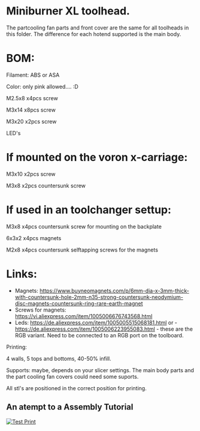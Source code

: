 # Miniburner XL toolhead.

The partcooling fan parts and front cover are the same for all toolheads in this folder. The difference for each hotend supported is the main body.

# BOM:

Filament: ABS or ASA

Color: only pink allowed.... :D

M2.5x8 x4pcs  screw

M3x14  x8pcs  screw

M3x20  x2pcs  screw

LED's

# If mounted on the voron x-carriage:

M3x10  x2pcs screw

M3x8   x2pcs countersunk screw

# If used in an toolchanger settup:


M3x8   x4pcs countersunk screw for mounting on the backplate

6x3x2  x4pcs magnets

M2x8   x4pcs countersunk selftapping screws for the magnets

# Links:

- Magnets:  https://www.buyneomagnets.com/p/6mm-dia-x-3mm-thick-with-countersunk-hole-2mm-n35-strong-countersunk-neodymium-disc-magnets-countersunk-ring-rare-earth-magnet
- Screws for magnets: https://vi.aliexpress.com/item/1005006676743568.html
- Leds:  https://de.aliexpress.com/item/1005005515068181.html
  or - https://de.aliexpress.com/item/1005006223955083.html - these are the RGB variant. Need to be connected to an RGB port on the toolboard.

Printing:

4 walls, 5 tops and bottoms, 40-50% infill.

Supports: maybe, depends on your slicer settings. The main body parts and the part cooling fan covers could need some suports.

All stl's are positioned in the correct position for printing.

## An atempt to a Assembly Tutorial

[![Test Print](https://img.youtube.com/vi/ew-SoRTqHR0/0.jpg)](https://www.youtube.com/watch?v=ew-SoRTqHR0)
